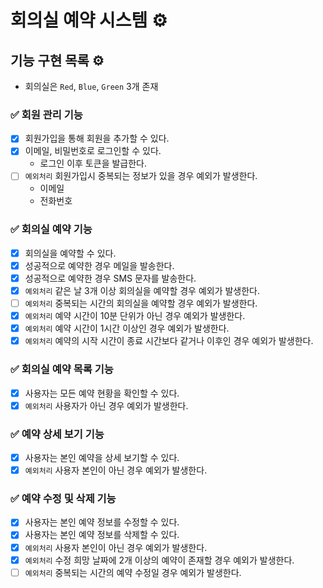 # 회의실 예약 시스템 ⚙️

## 기능 구현 목록 ⚙️

- 회의실은 `Red`, `Blue`, `Green` 3개 존재

### ✅ 회원 관리 기능

- [x] 회원가입을 통해 회원을 추가할 수 있다.
- [x] 이메일, 비밀번호로 로그인할 수 있다.
    - 로그인 이후 토큰을 발급한다.
- [ ] `예외처리` 회원가입시 중복되는 정보가 있을 경우 예외가 발생한다.
    - 이메일
    - 전화번호

### ✅ 회의실 예약 기능

- [x] 회의실을 예약할 수 있다.
- [x] 성공적으로 예약한 경우 메일을 발송한다.
- [x] 성공적으로 예약한 경우 SMS 문자를 발송한다.
- [x] `예외처리` 같은 날 3개 이상 회의실을 예약할 경우 예외가 발생한다.
- [ ] `예외처리` 중복되는 시간의 회의실을 예약할 경우 예외가 발생한다.
- [x] `예외처리` 예약 시간이 10분 단위가 아닌 경우 예외가 발생한다.
- [x] `예외처리` 예약 시간이 1시간 이상인 경우 예외가 발생한다.
- [x] `예외처리` 예약의 시작 시간이 종료 시간보다 같거나 이후인 경우 예외가 발생한다.

### ✅ 회의실 예약 목록 기능

- [x] 사용자는 모든 예약 현황을 확인할 수 있다.
- [x] `예외처리` 사용자가 아닌 경우 예외가 발생한다.

### ✅ 예약 상세 보기 기능

- [x] 사용자는 본인 예약을 상세 보기할 수 있다.
- [x] `예외처리` 사용자 본인이 아닌 경우 예외가 발생한다.

### ✅ 예약 수정 및 삭제 기능

- [x] 사용자는 본인 예약 정보를 수정할 수 있다.
- [x] 사용자는 본인 예약 정보를 삭제할 수 있다.
- [x] `예외처리` 사용자 본인이 아닌 경우 예외가 발생한다.
- [x] `예외처리` 수정 희망 날짜에 2개 이상의 예약이 존재할 경우 예외가 발생한다.
- [ ] `예외처리` 중복되는 시간의 예약 수정일 경우 예외가 발생한다.
